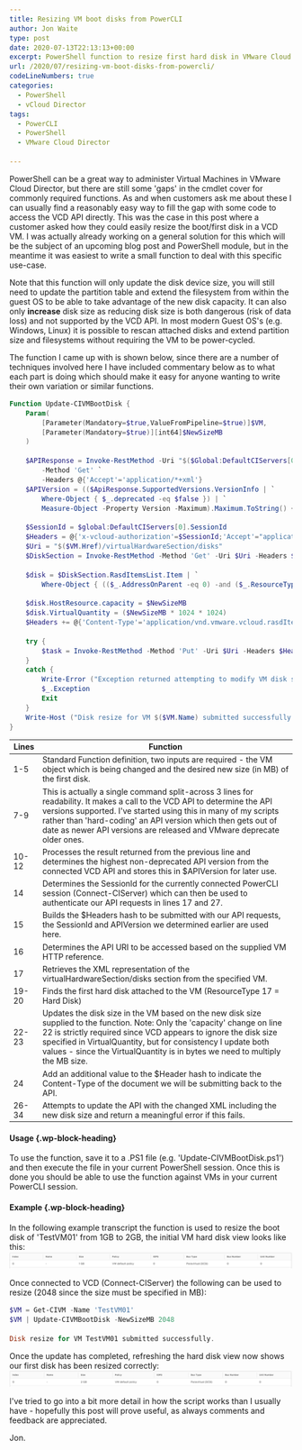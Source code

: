 ```yaml
---
title: Resizing VM boot disks from PowerCLI
author: Jon Waite
type: post
date: 2020-07-13T22:13:13+00:00
excerpt: PowerShell function to resize first hard disk in VMware Cloud Director virtual machines.
url: /2020/07/resizing-vm-boot-disks-from-powercli/
codeLineNumbers: true
categories:
  - PowerShell
  - vCloud Director
tags:
  - PowerCLI
  - PowerShell
  - VMware Cloud Director

---
```

PowerShell can be a great way to administer Virtual Machines in VMware Cloud Director, but there are still some 'gaps' in the cmdlet cover for commonly required functions. As and when customers ask me about these I can usually find a reasonably easy way to fill the gap with some code to access the VCD API directly. This was the case in this post where a customer asked how they could easily resize the boot/first disk in a VCD VM. I was actually already working on a general solution for this which will be the subject of an upcoming blog post and PowerShell module, but in the meantime it was easiest to write a small function to deal with this specific use-case.

Note that this function will only update the disk device size, you will still need to update the partition table and extend the filesystem from within the guest OS to be able to take advantage of the new disk capacity. It can also only **increase** disk size as reducing disk size is both dangerous (risk of data loss) and not supported by the VCD API. In most modern Guest OS's (e.g. Windows, Linux) it is possible to rescan attached disks and extend partition size and filesystems without requiring the VM to be power-cycled.

The function I came up with is shown below, since there are a number of techniques involved here I have included commentary below as to what each part is doing which should make it easy for anyone wanting to write their own variation or similar functions.

```powershell
Function Update-CIVMBootDisk {
    Param(
        [Parameter(Mandatory=$true,ValueFromPipeline=$true)]$VM,
        [Parameter(Mandatory=$true)][int64]$NewSizeMB
    )

    $APIResponse = Invoke-RestMethod -Uri "$($Global:DefaultCIServers[0].ServiceUri)versions" `
        -Method 'Get' `
        -Headers @{'Accept'='application/*+xml'}
    $APIVersion = (($ApiResponse.SupportedVersions.VersionInfo | `
        Where-Object { $_.deprecated -eq $false }) | `
        Measure-Object -Property Version -Maximum).Maximum.ToString() + ".0"

    $SessionId = $global:DefaultCIServers[0].SessionId
    $Headers = @{'x-vcloud-authorization'=$SessionId;'Accept'="application/*+xml;version=$($APIVersion)"}
    $Uri = "$($VM.Href)/virtualHardwareSection/disks"
    $DiskSection = Invoke-RestMethod -Method 'Get' -Uri $Uri -Headers $Headers

    $disk = $DiskSection.RasdItemsList.Item | `
        Where-Object { (($_.AddressOnParent -eq 0) -and ($_.ResourceType -eq 17))}

    $disk.HostResource.capacity = $NewSizeMB
    $disk.VirtualQuantity = ($NewSizeMB * 1024 * 1024)
    $Headers += @{'Content-Type'='application/vnd.vmware.vcloud.rasdItemsList+xml'}

    try {
        $task = Invoke-RestMethod -Method 'Put' -Uri $Uri -Headers $Headers -Body ($DiskSection.InnerXml)
    }
    catch {
        Write-Error ("Exception returned attempting to modify VM disk size")    
        $_.Exception
        Exit
    }
    Write-Host ("Disk resize for VM $($VM.Name) submitted successfully.")
}
```

|Lines|Function|
|---|---|
|1-5|Standard Function definition, two inputs are required - the VM object which is being changed and the desired new size (in MB) of the first disk.|
|7-9|This is actually a single command split-across 3 lines for readability. It makes a call to the VCD API to determine the API versions supported. I've started using this in many of my scripts rather than 'hard-coding' an API version which then gets out of date as newer API versions are released and VMware deprecate older ones.|
|10-12|Processes the result returned from the previous line and determines the highest non-deprecated API version from the connected VCD API and stores this in $APIVersion for later use.|
|14|Determines the SessionId for the currently connected PowerCLI session (Connect-CIServer) which can then be used to authenticate our API requests in lines 17 and 27.|
|15|Builds the $Headers hash to be submitted with our API requests, the SessionId and APIVersion we determined earlier are used here.|
|16|Determines the API URI to be accessed based on the supplied VM HTTP reference.|
|17|Retrieves the XML representation of the virtualHardwareSection/disks section from the specified VM.|
|19-20|Finds the first hard disk attached to the VM (ResourceType 17 = Hard Disk)|
|22-23|Updates the disk size in the VM based on the new disk size supplied to the function. Note: Only the 'capacity' change on line 22 is strictly required since VCD appears to ignore the disk size specified in VirtualQuantity, but for consistency I update both values - since the VirtualQuantity is in bytes we need to multiply the MB size.|
|24|Add an additional value to the $Header hash to indicate the Content-Type of the document we will be submitting back to the API.|
|26-34|Attempts to update the API with the changed XML including the new disk size and return a meaningful error if this fails.|

#### Usage {.wp-block-heading}

To use the function, save it to a .PS1 file (e.g. 'Update-CIVMBootDisk.ps1') and then execute the file in your current PowerShell session. Once this is done you should be able to use the function against VMs in your current PowerCLI session.

#### Example {.wp-block-heading}

In the following example transcript the function is used to resize the boot disk of 'TestVM01' from 1GB to 2GB, the initial VM hard disk view looks like this:
![Disk resize - details before](diskresize-before-1.png)

Once connected to VCD (Connect-CIServer) the following can be used to resize (2048 since the size must be specified in MB):

```powershell
$VM = Get-CIVM -Name 'TestVM01'
$VM | Update-CIVMBootDisk -NewSizeMB 2048

Disk resize for VM TestVM01 submitted successfully.
```

Once the update has completed, refreshing the hard disk view now shows our first disk has been resized correctly:
![Disk resize - details after](diskresize-after.png)

I've tried to go into a bit more detail in how the script works than I usually have - hopefully this post will prove useful, as always comments and feedback are appreciated.

Jon.